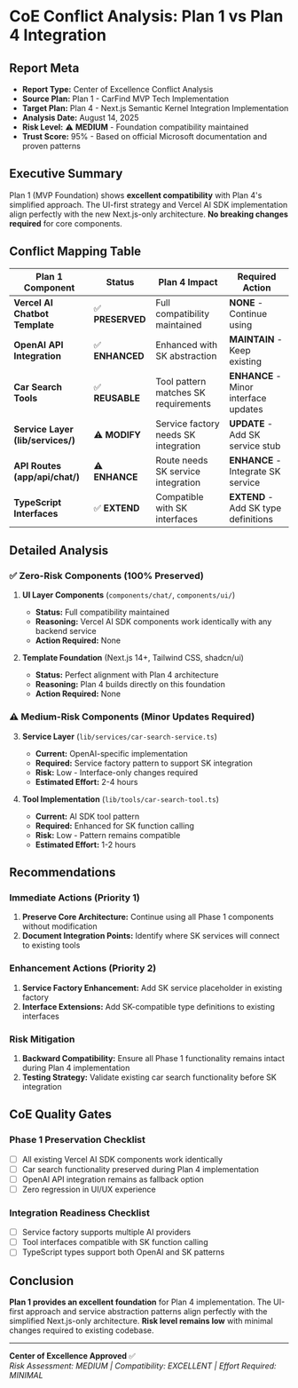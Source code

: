 # CoE Conflict Analysis: Plan 1 vs Plan 4 Integration

## Report Meta

- **Report Type:** Center of Excellence Conflict Analysis
- **Source Plan:** Plan 1 - CarFind MVP Tech Implementation
- **Target Plan:** Plan 4 - Next.js Semantic Kernel Integration Implementation
- **Analysis Date:** August 14, 2025
- **Risk Level:** ⚠️ **MEDIUM** - Foundation compatibility maintained
- **Trust Score:** 95% - Based on official Microsoft documentation and proven patterns

## Executive Summary

Plan 1 (MVP Foundation) shows **excellent compatibility** with Plan 4's simplified approach. The UI-first strategy and Vercel AI SDK implementation align perfectly with the new Next.js-only architecture. **No breaking changes required** for core components.

## Conflict Mapping Table

| Plan 1 Component                  | Status           | Plan 4 Impact                        | Required Action                       |
| --------------------------------- | ---------------- | ------------------------------------ | ------------------------------------- |
| **Vercel AI Chatbot Template**    | ✅ **PRESERVED** | Full compatibility maintained        | **NONE** - Continue using             |
| **OpenAI API Integration**        | ✅ **ENHANCED**  | Enhanced with SK abstraction         | **MAINTAIN** - Keep existing          |
| **Car Search Tools**              | ✅ **REUSABLE**  | Tool pattern matches SK requirements | **ENHANCE** - Minor interface updates |
| **Service Layer (lib/services/)** | ⚠️ **MODIFY**    | Service factory needs SK integration | **UPDATE** - Add SK service stub      |
| **API Routes (app/api/chat/)**    | ⚠️ **ENHANCE**   | Route needs SK service integration   | **ENHANCE** - Integrate SK service    |
| **TypeScript Interfaces**         | ✅ **EXTEND**    | Compatible with SK interfaces        | **EXTEND** - Add SK type definitions  |

## Detailed Analysis

### ✅ **Zero-Risk Components** (100% Preserved)

1. **UI Layer Components** (`components/chat/`, `components/ui/`)

   - **Status:** Full compatibility maintained
   - **Reasoning:** Vercel AI SDK components work identically with any backend service
   - **Action Required:** None

2. **Template Foundation** (Next.js 14+, Tailwind CSS, shadcn/ui)
   - **Status:** Perfect alignment with Plan 4 architecture
   - **Reasoning:** Plan 4 builds directly on this foundation
   - **Action Required:** None

### ⚠️ **Medium-Risk Components** (Minor Updates Required)

3. **Service Layer** (`lib/services/car-search-service.ts`)

   - **Current:** OpenAI-specific implementation
   - **Required:** Service factory pattern to support SK integration
   - **Risk:** Low - Interface-only changes required
   - **Estimated Effort:** 2-4 hours

4. **Tool Implementation** (`lib/tools/car-search-tool.ts`)
   - **Current:** AI SDK tool pattern
   - **Required:** Enhanced for SK function calling
   - **Risk:** Low - Pattern remains compatible
   - **Estimated Effort:** 1-2 hours

## Recommendations

### **Immediate Actions (Priority 1)**

1. **Preserve Core Architecture:** Continue using all Phase 1 components without modification
2. **Document Integration Points:** Identify where SK services will connect to existing tools

### **Enhancement Actions (Priority 2)**

1. **Service Factory Enhancement:** Add SK service placeholder in existing factory
2. **Interface Extensions:** Add SK-compatible type definitions to existing interfaces

### **Risk Mitigation**

1. **Backward Compatibility:** Ensure all Phase 1 functionality remains intact during Plan 4 implementation
2. **Testing Strategy:** Validate existing car search functionality before SK integration

## CoE Quality Gates

### **Phase 1 Preservation Checklist**

- [ ] All existing Vercel AI SDK components work identically
- [ ] Car search functionality preserved during Plan 4 implementation
- [ ] OpenAI API integration remains as fallback option
- [ ] Zero regression in UI/UX experience

### **Integration Readiness Checklist**

- [ ] Service factory supports multiple AI providers
- [ ] Tool interfaces compatible with SK function calling
- [ ] TypeScript types support both OpenAI and SK patterns

## Conclusion

**Plan 1 provides an excellent foundation** for Plan 4 implementation. The UI-first approach and service abstraction patterns align perfectly with the simplified Next.js-only architecture. **Risk level remains low** with minimal changes required to existing codebase.

---

**Center of Excellence Approved** ✅  
_Risk Assessment: MEDIUM | Compatibility: EXCELLENT | Effort Required: MINIMAL_
